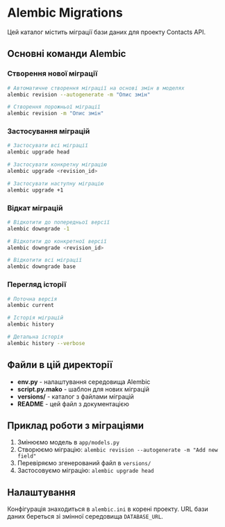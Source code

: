 # Alembic Migrations

Цей каталог містить міграції бази даних для проекту Contacts API.

## Основні команди Alembic

### Створення нової міграції
```bash
# Автоматичне створення міграції на основі змін в моделях
alembic revision --autogenerate -m "Опис змін"

# Створення порожньої міграції
alembic revision -m "Опис змін"
```

### Застосування міграцій
```bash
# Застосувати всі міграції
alembic upgrade head

# Застосувати конкретну міграцію
alembic upgrade <revision_id>

# Застосувати наступну міграцію
alembic upgrade +1
```

### Відкат міграцій
```bash
# Відкотити до попередньої версії
alembic downgrade -1

# Відкотити до конкретної версії
alembic downgrade <revision_id>

# Відкотити всі міграції
alembic downgrade base
```

### Перегляд історії
```bash
# Поточна версія
alembic current

# Історія міграцій
alembic history

# Детальна історія
alembic history --verbose
```

## Файли в цій директорії

- **env.py** - налаштування середовища Alembic
- **script.py.mako** - шаблон для нових міграцій
- **versions/** - каталог з файлами міграцій
- **README** - цей файл з документацією

## Приклад роботи з міграціями

1. Змінюємо модель в `app/models.py`
2. Створюємо міграцію: `alembic revision --autogenerate -m "Add new field"`
3. Перевіряємо згенерований файл в `versions/`
4. Застосовуємо міграцію: `alembic upgrade head`

## Налаштування

Конфігурація знаходиться в `alembic.ini` в корені проекту.
URL бази даних береться зі змінної середовища `DATABASE_URL`.